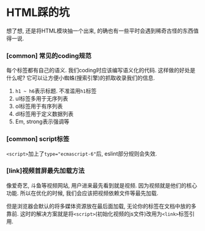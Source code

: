 # HTML踩的坑

想了想, 还是将HTML模块抽一个出来, 的确也有一些平时会遇到稀奇古怪的东西值得一说.

### [common] 常见的coding规范

每个标签都有自己的语义. 我们coding时应该编写语义化的代码. 这样做的好处是什么呢? 它可以让方便小蜘蛛(搜索引擎)的抓取收录我们的信息.

1. `h1 ~ h6`表示标题. 不准滥用`h1`标签
2. ul标签多用于无序列表
3. ol标签用于有序列表
4. dl标签用于定义数据列表
5. Em, strong表示强调等

### [common] script标签

`<script>`加上了`type="ecmascript-6"`后, eslint部分规则会失效.

### [link]视频首屏最先加载方法

像爱奇艺, 斗鱼等视频网站, 用户进来最先看到就是视频. 因为视频就是他们的核心功能. 所以在优化的时候, 我们会应该把视频依赖文件等最先加载.

但是浏览器会默认的将多媒体资源放在最后面加载, 无论你的标签在文档中放的多靠前. 这时的解决方案就是将`<script>`(初始化视频的js文件)改用为`<link>`标签引用.
